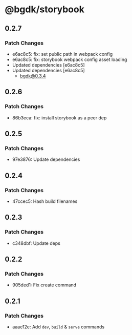 # @bgdk/storybook

## 0.2.7

### Patch Changes

- e6ac8c5: fix: set public path in webpack config
- e6ac8c5: fix: storybook webpack config asset loading
- Updated dependencies [e6ac8c5]
- Updated dependencies [e6ac8c5]
  - bgdk@0.3.4

## 0.2.6

### Patch Changes

- 86b3eca: fix: install storybook as a peer dep

## 0.2.5

### Patch Changes

- 97e3876: Update dependencies

## 0.2.4

### Patch Changes

- 47ccec5: Hash build filenames

## 0.2.3

### Patch Changes

- c348dbf: Update deps

## 0.2.2

### Patch Changes

- 905ded1: Fix create command

## 0.2.1

### Patch Changes

- aaae12e: Add `dev`, `build` & `serve` commands

